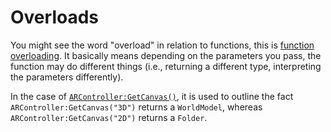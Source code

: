 # Overloads

You might see the word "overload" in relation to functions, this is [function overloading](https://en.wikipedia.org/wiki/Function_overloading). It basically means depending on the parameters you pass, the function may do different things (i.e., returning a different type, interpreting the parameters differently).

In the case of [<code>ARController:GetCanvas()</code>](/objects/ARController#GetCanvas), it is used to outline the fact <code>ARController:GetCanvas("3D")</code> returns a <code>WorldModel</code>, whereas <code>ARController:GetCanvas("2D")</code> returns a <code>Folder</code>.
